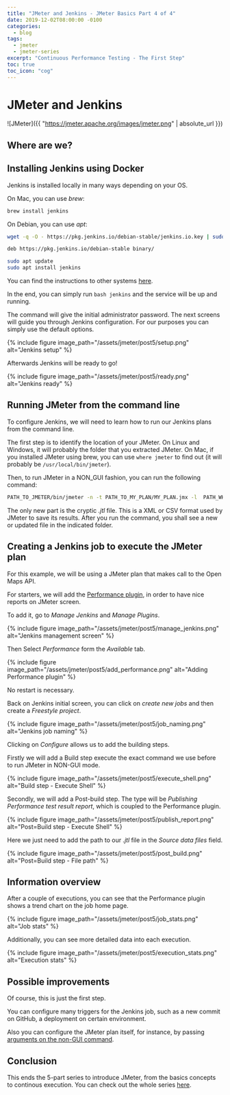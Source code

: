 ```yaml
---
title: "JMeter and Jenkins - JMeter Basics Part 4 of 4"
date: 2019-12-02T08:00:00 -0100
categories:
  - blog
tags:
  - jmeter
  - jmeter-series
excerpt: "Continuous Performance Testing - The First Step"
toc: true
toc_icon: "cog"
---
```


# JMeter and Jenkins

![JMeter]({{ "https://jmeter.apache.org/images/jmeter.png" | absolute_url }})

## Where are we?

## Installing Jenkins using Docker

Jenkins is installed locally in many ways depending on your OS.

On Mac, you can use _brew_:

```bash
brew install jenkins
```

On Debian, you can use _apt_:

```bash
wget -q -O - https://pkg.jenkins.io/debian-stable/jenkins.io.key | sudo apt-key add -

deb https://pkg.jenkins.io/debian-stable binary/

sudo apt update
sudo apt install jenkins
```

You can find the instructions to other systems [here](https://jenkins.io/download/).

In the end, you can simply run ```bash jenkins``` and the service will be up and running.

The command will give the initial administrator password. The next screens will guide you through Jenkins configuration. For our purposes you can simply use the default options.

{% include figure image_path="/assets/jmeter/post5/setup.png" alt="Jenkins setup" %}

Afterwards Jenkins will be ready to go!

{% include figure image_path="/assets/jmeter/post5/ready.png" alt="Jenkins ready" %}

## Running JMeter from the command line

To configure Jenkins, we will need to learn how to run our Jenkins plans from the command line.

The first step is to identify the location of your JMeter.
On Linux and Windows, it will probably the folder that you extracted JMeter. On Mac, if you installed JMeter using brew, you can use ```where jmeter``` to find out (it will probably be ```/usr/local/bin/jmeter```).

Then, to run JMeter in a NON_GUI fashion, you can run the following command:

```bash
PATH_TO_JMETER/bin/jmeter -n -t PATH_TO_MY_PLAN/MY_PLAN.jmx -l  PATH_WHERE_I_WANT_TO_SAVE_THE_RESULTS/MY_PLAN.jtl
````

The only new part is the cryptic _.jtl_ file. This is a XML or CSV format used by JMeter to save its results. After you run the command, you shall see a new or updated file in the indicated folder.

## Creating a Jenkins job to execute the JMeter plan

For this example, we will be using a JMeter plan that makes call to the Open Maps API.

For starters, we will add the [Performance plugin](https://plugins.jenkins.io/performance), in order to have nice reports on JMeter screen.

To add it, go to _Manage Jenkins_ and _Manage Plugins_.

{% include figure image_path="/assets/jmeter/post5/manage_jenkins.png" alt="Jenkins management screen" %}

Then Select _Performance_ form the _Available_ tab.

{% include figure image_path="/assets/jmeter/post5/add_performance.png" alt="Adding Performance plugin" %}

No restart is necessary.

Back on Jenkins initial screen, you can click on _create new jobs_ and then create a _Freestyle project_.

{% include figure image_path="/assets/jmeter/post5/job_naming.png" alt="Jenkins job naming" %}

Clicking on _Configure_ allows us to add the building steps.

Firstly we will add a Build step execute the exact command we use before to run JMeter in NON-GUI mode.

{% include figure image_path="/assets/jmeter/post5/execute_shell.png" alt="Build step - Execute Shell" %}

Secondly, we will add a Post-build step. The type will be _Publishing Performance test result report_, which is coupled to the Performance plugin.

{% include figure image_path="/assets/jmeter/post5/publish_report.png" alt="Post=Build step - Execute Shell" %}

Here we just need to add the path to our _.jtl_ file in the _Source data files_ field.

{% include figure image_path="/assets/jmeter/post5/post_build.png" alt="Post=Build step - File path" %}

## Information overview

After a couple of executions, you can see that the Performance plugin shows a trend chart on the job home page.

{% include figure image_path="/assets/jmeter/post5/job_stats.png" alt="Job stats" %}

Additionally, you can see more detailed data into each execution.

{% include figure image_path="/assets/jmeter/post5/execution_stats.png" alt="Execution stats" %}

## Possible improvements

Of course, this is just the first step.

You can configure many triggers for the Jenkins job, such as a new commit on GitHub, a deployment on certain environment.

Also you can configure the JMeter plan itself, for instance, by passing [arguments on the non-GUI command](https://dzone.com/articles/using-commandline-parameters-in-jmeter).

## Conclusion

This ends the 5-part series to introduce JMeter, from the basics concepts to continous execution. You can check out the whole series [here](http://thatsabug.com/tags/#jmeter-series).
